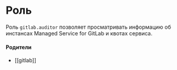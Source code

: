 # Роль

Роль `gitlab.auditor` позволяет просматривать информацию об инстансах Managed Service for GitLab и квотах сервиса.


#### Родители

- [[gitlab]]
